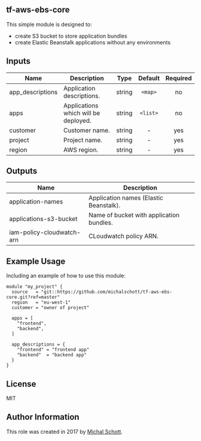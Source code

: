 tf-aws-ebs-core
----------------

This simple module is designed to:
* create S3 bucket to store application bundles
* create Elastic Beanstalk applications without any environments

## Inputs

| Name | Description | Type | Default | Required |
|------|-------------|:----:|:-----:|:-----:|
| app_descriptions | Application descriptions. | string | `<map>` | no |
| apps | Applications which will be deployed. | string | `<list>` | no |
| customer | Customer name. | string | - | yes |
| project | Project name. | string | - | yes |
| region | AWS region. | string | - | yes |

## Outputs

| Name | Description |
|------|-------------|
| application-names | Application names (Elastic Beanstalk). |
| applications-s3-bucket | Name of bucket with application bundles. |
| iam-policy-cloudwatch-arn | CLoudwatch policy ARN. |

Example Usage
----------------

Including an example of how to use this module:

    module "my_project" {
      source   = "git::https://github.com/michalschott/tf-aws-ebs-core.git?ref=master"
      region   = "eu-west-1"
      customer = "owner of project"

      apps = [
        "frontend",
        "backend",
      ]

      app_descriptions = {
        "frontend" = "frontend app"
        "backend"  = "backend app"
      }
    }

License
-------

MIT

Author Information
------------------

This role was created in 2017 by [Michal Schott](http://github.com/michalschott).
